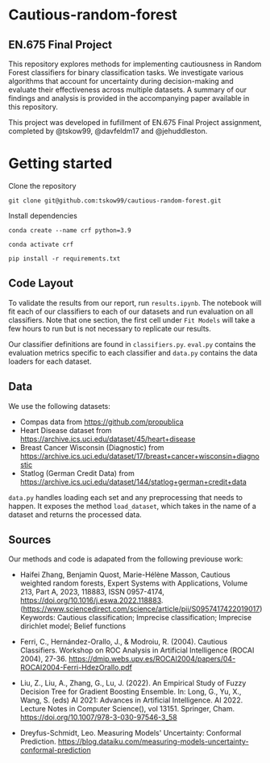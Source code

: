 # Cautious-random-forest
## EN.675 Final Project 

This repository explores methods for implementing cautiousness in Random Forest classifiers for binary classification tasks. We investigate various algorithms that account for uncertainty during decision-making and evaluate their effectiveness across multiple datasets. A summary of our findings and analysis is provided in the accompanying paper available in this repository.


This project was developed in fufillment of EN.675 Final Project assignment, completed by @tskow99, @davfeldm17 and @jehuddleston. 

# Getting started
Clone the repository

`git clone git@github.com:tskow99/cautious-random-forest.git`

Install dependencies

`conda create --name crf python=3.9`

`conda activate crf`

`pip install -r requirements.txt`

## Code Layout

To validate the results from our report, run `results.ipynb`. The notebook will fit each of our classifiers to each of our datasets and run evaluation on all classifiers. Note that one section, the first cell under `Fit Models` will take a few hours to run but is not necessary to replicate our results.

Our classifier definitions are found in `classifiers.py`. `eval.py` contains the evaluation metrics specific to each classifier and `data.py` contains the data loaders for each dataset. 

## Data

We use the following datasets:

- Compas data from https://github.com/propublica
- Heart Disease dataset from https://archive.ics.uci.edu/dataset/45/heart+disease
- Breast Cancer Wisconsin (Diagnostic) from https://archive.ics.uci.edu/dataset/17/breast+cancer+wisconsin+diagnostic
- Statlog (German Credit Data) from https://archive.ics.uci.edu/dataset/144/statlog+german+credit+data

`data.py` handles loading each set and any preprocessing that needs to happen. It exposes the method `load_dataset`, which takes in the name of a dataset and returns the processed data. 


## Sources

Our methods and code is adapated from the following previouse work: 

- Haifei Zhang, Benjamin Quost, Marie-Hélène Masson,
Cautious weighted random forests,
Expert Systems with Applications,
Volume 213, Part A,
2023,
118883,
ISSN 0957-4174,
https://doi.org/10.1016/j.eswa.2022.118883.
(https://www.sciencedirect.com/science/article/pii/S0957417422019017)
Keywords: Cautious classification; Imprecise classification; Imprecise dirichlet model; Belief functions

- Ferri, C., Hernández-Orallo, J., & Modroiu, R. (2004). Cautious Classifiers. Workshop on ROC Analysis in Artificial Intelligence (ROCAI 2004), 27-36. https://dmip.webs.upv.es/ROCAI2004/papers/04-ROCAI2004-Ferri-HdezOrallo.pdf

- Liu, Z., Liu, A., Zhang, G., Lu, J. (2022). An Empirical Study of Fuzzy Decision Tree for Gradient Boosting Ensemble. In: Long, G., Yu, X., Wang, S. (eds) AI 2021: Advances in Artificial Intelligence. AI 2022. Lecture Notes in Computer Science(), vol 13151. Springer, Cham. https://doi.org/10.1007/978-3-030-97546-3_58

- Dreyfus-Schmidt, Leo.  Measuring Models' Uncertainty: Conformal Prediction. https://blog.dataiku.com/measuring-models-uncertainty-conformal-prediction

